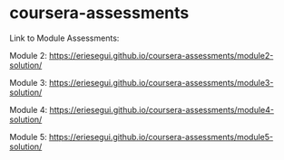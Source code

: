 # coursera-assessments
Link to Module Assessments:

Module 2: https://eriesegui.github.io/coursera-assessments/module2-solution/ 

Module 3: https://eriesegui.github.io/coursera-assessments/module3-solution/

Module 4: https://eriesegui.github.io/coursera-assessments/module4-solution/

Module 5: https://eriesegui.github.io/coursera-assessments/module5-solution/
